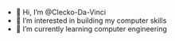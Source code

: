 - 👋 Hi, I’m @Clecko-Da-Vinci
- 👀 I’m interested in building my computer skills
- 🌱 I’m currently learning computer engineering

